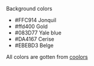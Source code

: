 Background colors
- #FFC914 Jonquil
- #ffd400 Gold
- #083D77 Yale blue
- #DA4167 Cerise
- #EBEBD3 Belge

All colors are gotten from [coolors](coolors.co)